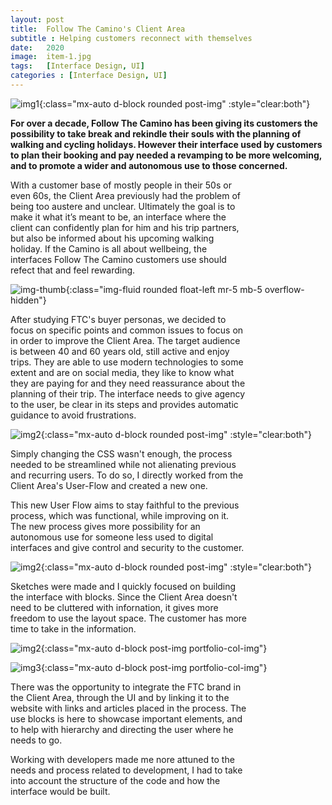 ```yaml
---
layout: post
title:  Follow The Camino's Client Area
subtitle : Helping customers reconnect with themselves
date:   2020
image:  item-1.jpg
tags:   [Interface Design, UI]
categories : [Interface Design, UI]
---
```

![img1]({{site.baseurl}}/projects/images/wirecast/img-1.jpg){:class="mx-auto d-block rounded post-img" :style="clear:both"}

**For over a decade, Follow The Camino has been giving its customers the possibility to take break and rekindle their souls with the planning of walking and cycling holidays. However their interface used by customers to plan their booking and pay needed a revamping to be more welcoming, and to promote a wider and autonomous use to those concerned.**

<div style="clear:both; max-width:75%" class="paragraph">With a customer base of mostly people in their 50s or even 60s, the Client Area previously had the problem of being too austere and unclear. Ultimately the goal is to make it what it’s meant to be, an interface where the client can confidently plan for him and his trip partners, but also be informed about his upcoming walking holiday. If the Camino is all about wellbeing, the interfaces Follow The Camino customers use should refect that and feel rewarding.</div>

![img-thumb]({{site.baseurl}}/projects/images/wirecast/img-thumb.jpg){:class="img-fluid rounded float-left mr-5 mb-5 overflow-hidden"}

<div style="clear:both; max-width:75%" class="paragraph">After studying FTC's buyer personas, we decided to focus on specific points and common issues to focus on in order to improve the Client Area. The target audience is between 40 and 60 years old, still active and enjoy trips. They are able to use modern technologies to some extent and are on social media, they like to know what they are paying for and they need reassurance about the planning of their trip. The interface needs to give agency to the user, be clear in its steps and provides automatic guidance to avoid frustrations. </div>

![img2]({{site.baseurl}}/projects/images/wirecast/img-2.jpg){:class="mx-auto d-block rounded post-img" :style="clear:both"}

<div style="clear:both; max-width:75%" class="paragraph">Simply changing the CSS wasn't enough, the process needed to be streamlined while not alienating previous and recurring users. To do so, I directly worked from the Client Area's User-Flow and created a new one.

This new User Flow aims to stay faithful to the previous process, which was functional, while improving on it. The new process gives more possibility for an autonomous use for someone less used to digital interfaces and give control and security to the customer.</div>

![img2]({{site.baseurl}}/projects/images/wirecast/img-2.jpg){:class="mx-auto d-block rounded post-img" :style="clear:both"}

<div style="clear:both; max-width:75%" class="paragraph">Sketches were made and I quickly focused on building the interface with blocks. Since the Client Area doesn't need to be cluttered with infornation, it gives more freedom to use the layout space. The customer has more time to take in the information. </div>

![img2]({{site.baseurl}}/projects/images/self-writing/img-2.jpg){:class="mx-auto d-block post-img portfolio-col-img"}

![img3]({{site.baseurl}}/projects/images/self-writing/img-3.jpg){:class="mx-auto d-block post-img portfolio-col-img"}

<div style="clear:both; max-width:75%" class="paragraph">There was the opportunity to integrate the FTC brand in the Client Area, through the UI and by linking it to the website with links and articles placed in the process. The use blocks is here to showcase important elements, and to help with hierarchy and directing the user where he needs to go.

Working with developers made me nore attuned to the needs and process related to development, I had to take into account the structure of the code and how the interface would be built.</div>

